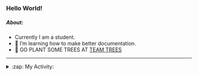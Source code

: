 ### Hello World!

##### About:
- Currently I am a student.
- 🌱 I’m learning how to make better documentation.
- 🌱 GO PLANT SOME TREES AT [TEAM TREES](https://teamtrees.org/)

---
<details>
  <summary>:zap: My Activity:</summary>
  
<!--START_SECTION:waka-->
![Code Time](http://img.shields.io/badge/Code%20Time-1%2C145%20hrs%2052%20mins-blue)

**I'm a Night 🦉** 

```text
🌞 Morning                1384 commits        ██░░░░░░░░░░░░░░░░░░░░░░░   09.10 % 
🌆 Daytime                5424 commits        █████████░░░░░░░░░░░░░░░░   35.66 % 
🌃 Evening                4369 commits        ███████░░░░░░░░░░░░░░░░░░   28.72 % 
🌙 Night                  4033 commits        ███████░░░░░░░░░░░░░░░░░░   26.52 % 
```
📅 **I'm Most Productive on Wednesday** 

```text
Monday                   2298 commits        ████░░░░░░░░░░░░░░░░░░░░░   15.11 % 
Tuesday                  1971 commits        ███░░░░░░░░░░░░░░░░░░░░░░   12.96 % 
Wednesday                3521 commits        ██████░░░░░░░░░░░░░░░░░░░   23.15 % 
Thursday                 1866 commits        ███░░░░░░░░░░░░░░░░░░░░░░   12.27 % 
Friday                   1486 commits        ██░░░░░░░░░░░░░░░░░░░░░░░   09.77 % 
Saturday                 1364 commits        ██░░░░░░░░░░░░░░░░░░░░░░░   08.97 % 
Sunday                   2704 commits        ████░░░░░░░░░░░░░░░░░░░░░   17.78 % 
```


📊 **This Week I Spent My Time On** 

```text
🔥 Editors: 
VS Code                  2 hrs 49 mins       █████████████████████████   100.00 % 

🐱‍💻 Projects: 
praise                   1 hr 43 mins        ███████████████░░░░░░░░░░   61.04 % 
giveth-dapps-v2          1 hr 6 mins         ██████████░░░░░░░░░░░░░░░   38.96 % 
```


 Last Updated on 07/07/2023 11:09:31 UTC
<!--END_SECTION:waka-->
</details>
